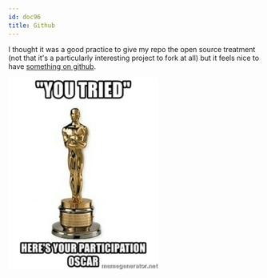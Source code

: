 ```yaml
---
id: doc96
title: Github 
---
```


I thought it was a good practice to give my repo the open source treatment (not that it's a particularly interesting project to fork at all) but it feels nice to have [something on github](https://github.com/lisachan81/website).

![pleased](assets/oscar.png)